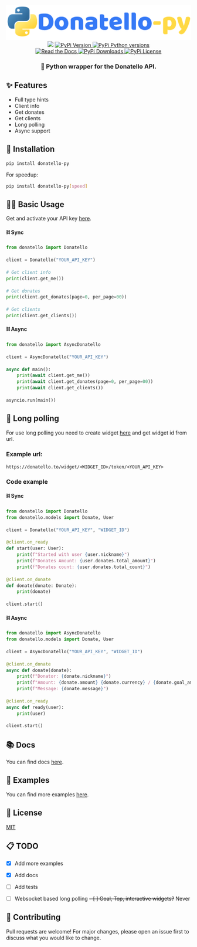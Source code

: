 <div align="center">
<img src=https://raw.githubusercontent.com/hampta/donatello-py/main/assets/logo.png alt="Donatello-py logo" />
<br>
<a href="https://donatello.to/hampta"><img  src="https://img.shields.io/badge/donatello.to-donate-blue?style=for-the-badge" /></a>
<a href="https://pypi.org/project/donatello-py/"> <img   src="https://img.shields.io/pypi/v/donatello-py?style=for-the-badge" alt="PyPi Version" /> </a>
<a href="https://pypi.org/project/donatello-py/"> <img src="https://img.shields.io/pypi/pyversions/donatello-py?style=for-the-badge" alt="PyPi Python versions" /> </a>
<br>
<a href="https://donatello-py.readthedocs.io/en/latest/"> <img   src="https://img.shields.io/readthedocs/donatello-py?style=for-the-badge" alt="Read the Docs" /> </a>
<a href="https://pypi.org/project/donatello-py/"> <img   src="https://img.shields.io/pypi/dm/donatello-py?style=for-the-badge" alt="PyPi Downloads" /> </a>
<a href="https://pypi.org/project/donatello-py/"> <img   src="https://img.shields.io/pypi/l/donatello-py?style=for-the-badge" alt="PyPi License" /> </a>
<h3>🐍 Python wrapper for the Donatello API.</h3>
</div>

## ✨ Features

- Full type hints
- Client info
- Get donates
- Get clients
- Long polling
- Async support

## 🔗 Installation

```bash 
pip install donatello-py
```

For speedup: 
```bash
pip install donatello-py[speed]
```

## 🧑‍🏭 Basic Usage

Get and activate your API key [here](https://donatello.to/panel/doc-api).

#### ⛓️ Sync 

```python
from donatello import Donatello

client = Donatello("YOUR_API_KEY")

# Get client info
print(client.get_me())

# Get donates
print(client.get_donates(page=0, per_page=00))

# Get clients
print(client.get_clients())
```

#### ⛓️ Async

```python
from donatello import AsyncDonatello

client = AsyncDonatello("YOUR_API_KEY")

async def main():
    print(await client.get_me())
    print(await client.get_donates(page=0, per_page=00))
    print(await client.get_clients())

asyncio.run(main())
```

## 🥏 Long polling

For use long polling you need to create widget [here](https://donatello.to/panel/alert-widget) and get widget id from url.

### Example url:

```
https://donatello.to/widget/<WIDGET_ID>/token/<YOUR_API_KEY>
```

### Code example

#### ⛓️ Sync

```python
from donatello import Donatello
from donatello.models import Donate, User

client = Donatello("YOUR_API_KEY", "WIDGET_ID")

@client.on_ready
def start(user: User):
    print(f"Started with user {user.nickname}")
    print(f"Donates Amount: {user.donates.total_amount}")
    print(f"Donates count: {user.donates.total_count}")

@client.on_donate
def donate(donate: Donate):
    print(donate)

client.start()
```

#### ⛓️ Async

```python
from donatello import AsyncDonatello
from donatello.models import Donate, User

client = AsyncDonatello("YOUR_API_KEY", "WIDGET_ID")

@client.on_donate
async def donate(donate):
    print(f"Donator: {donate.nickname}")
    print(f"Amount: {donate.amount} {donate.currency} / {donate.goal_amount} {donate.goal_currency}")
    print(f"Message: {donate.message}")

@client.on_ready
async def ready(user):
    print(user)
    
client.start()
```
## 📚 Docs

You can find docs [here](https://donatello-py.readthedocs.io/en/latest/).

## 📝 Examples

You can find more examples [here](https://github.com/hampta/donatello-py/tree/main/examples).


## 📄 License
[MIT](https://choosealicense.com/licenses/mit/)


## 📋 TODO

- [x] Add more examples
- [x] Add docs
- [ ] Add tests
- [ ] Websocket based long polling
~~- [ ] Goal, Top, interactive widgets?~~ Never


## 🤝 Contributing

Pull requests are welcome! For major changes, please open an issue first to discuss what you would like to change.